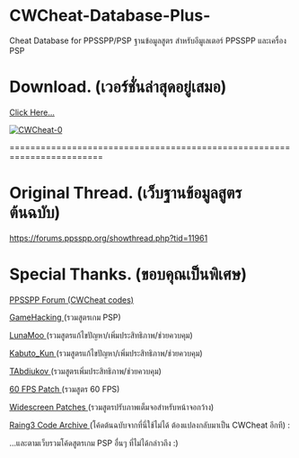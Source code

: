# CWCheat-Database-Plus-
Cheat Database for PPSSPP/PSP
ฐานข้อมูลสูตร สำหรับอีมูเลเตอร์ PPSSPP และเครื่อง PSP

# Download. (เวอร์ชั่นล่าสุดอยู่เสมอ)

<a href="https://github.com/Saramagrean/CWCheat-Database-Plus-/archive/master.zip">Click Here... </a>

<a href="https://ibb.co/2ZzpVMn"><img src="https://i.ibb.co/mNnPZyD/CWCheat-0.jpg" alt="CWCheat-0" border="0"></a>

========================================================================

# Original Thread. (เว็บฐานข้อมูลสูตรต้นฉบับ)
https://forums.ppsspp.org/showthread.php?tid=11961

# Special Thanks. (ขอบคุณเป็นพิเศษ)

<a href="https://forums.ppsspp.org/forumdisplay.php?fid=31"> PPSSPP Forum (CWCheat codes) </a>

<a href="https://gamehacking.org/system/psp/all"> GameHacking </a> (รวมสูตรเกม PSP)

<a href="https://github.com/LunaMoo/PPSSPP_workarounds"> LunaMoo </a> (รวมสูตรแก้ไขปัญหา/เพิ่มประสิทธิภาพ/ช่วยควบคุม)

<a href="http://forums.ppsspp.org/showthread.php?tid=22787"> Kabuto_Kun </a> (รวมสูตรแก้ไขปัญหา/เพิ่มประสิทธิภาพ/ช่วยควบคุม)

<a href="https://github.com/TAbdiukov/PPSSPP-patches"> TAbdiukov </a> (รวมสูตรเพิ่มประสิทธิภาพ/ช่วยควบคุม)

<a href="http://forums.ppsspp.org/showthread.php?tid=22800"> 60 FPS Patch </a> (รวมสูตร 60 FPS)

<a href="https://forums.ppsspp.org/showthread.php?tid=26189"> Widescreen Patches </a> (รวมสูตรปรับภาพเต็มจอสำหรับหน้าจอกว้าง)

<a href="[https://forums.ppsspp.org/forumdisplay.php?fid=31](https://raing3.gshi.org/psp-utilities/#!/code-archive/)"> Raing3 Code Archive </a> (โค้ดต้นฉบับจากที่นี่ใช้ไม่ได้ ต้องแปลงกลับมาเป็น CWCheat อีกที) :

...และตามเว็บรวมโค้ดสูตรเกม PSP อื่นๆ ที่ไม่ได้กล่าวถึง :)
